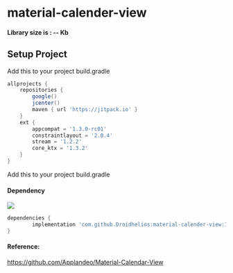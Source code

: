 # material-calender-view

#### Library size is : -- Kb
  
## Setup Project

Add this to your project build.gradle
``` gradle
allprojects {
    repositories {
        google()
        jcenter()
        maven { url 'https://jitpack.io' }
    }
    ext {
        appcompat = '1.3.0-rc01'
        constraintlayout = '2.0.4'
        stream = '1.2.2'
        core_ktx = '1.3.2'
    }
}
```

Add this to your project build.gradle

#### Dependency
[![](https://jitpack.io/v/Droidhelios/material-calender-view.svg)](https://jitpack.io/#Droidhelios/material-calender-view)
```gradle
dependencies {
        implementation 'com.github.Droidhelios:material-calender-view:1.1'
}
```



#### Reference:
https://github.com/Applandeo/Material-Calendar-View




 
